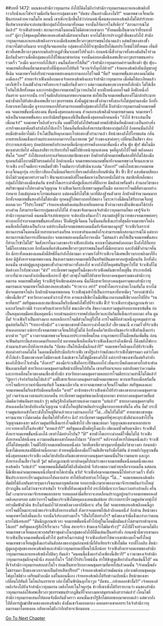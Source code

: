 ##บทที่ 1472: แผนของสำนักวายุลมกรด
ถังไป๋ก็คิดไม่ถึงว่าสำนักวายุลมกรดและหอหงส์เพลิงที่ราวกับน้ำและไฟจะร่วมมือกันจัดการกลุ่มของเขา
“บัดซบ เป็นอย่างนี้เองงั้นรึ!”
จอมเทพขวงเจี้ยนกัดฟันกรอดด้วยความโมโห
ตอนนี้ เขาเพิ่งจะนึกขึ้นได้ว่าก่อนหน้านี้คนของหอหงส์เพลิงไม่ได้ทำร้ายเขา
ที่แท้พวกเขาคิดจะล่อสมาชิกกลุ่มถังไป๋ออกมาทั้งหมด จากนั้นก็จัดการในทีเดียว!
“สถานการณ์ไม่ดีแล้ว!”
จ้าวเฟิงส่ายหน้า
สถานการณ์ในตอนนี้ไม่ดีต่อพวกเขามาก
“ทั้งหมดนี้เป็นพวกเจ้าที่รนหาที่เอง!”
ผู้อาวุโสชุดคลุมไฟของหอหงส์เพลิงมีสายตาเย็นชา
หากไม่ใช่การปรากฏตัวขึ้นของถังไป๋ สำนักวายุลมกรดและหอหงส์เพลิงอาจจะลงมือชิงเศษเสี้ยวอาวุธบรรพชนไปนานแล้ว
แต่พลังของสองขั้วอำนาจไม่ต่างกันมาก หากสู้กันจนเลยเถิด กลุ่มของถังไป๋ก็จะชุบมือเปิบได้ผลประโยชน์ไปทั้งหมด
เห็นทีข่าวที่เศษเสี้ยวอาวุธนรกเพลิงปรากฏตัวขึ้นจะแพร่ไปทั่วแล้ว
ก่อนหน้านี้ขั้วอำนาจทั้งสองตัดสินใจร่วมมือกันชั่วคราวเพื่อตีกลุ่มของถังไป๋ให้แตกพ่ายก่อน จากนั้นค่อยลงมือชิงเศษเสี้ยวอาวุธบรรพชนอย่างรวดเร็ว
“ลงมือ นอกจากถังไป๋แล้ว คนอื่นสังหารให้สิ้น!”
เจ้าสำนักวายุลมกรดคำรามเสียงต่ำ
ฟุ่บ ฟุ่บ~
จอมเทพอีกสี่คนที่ตามเขามาถึงที่นี่พุ่งออกไปทันที
“พวกเจ้าก็บุกไปด้วย!”
เจ้าหอหงส์เพลิงยืนบัญชาอยู่ที่เดิม
จอมเทพจวี้หลิงรีบนำจอมเทพสองคนทะยานออกไปโจมตี
“หืม? จอมเทพขั้นสองสองคนไม่คิดลงมือเอง?”
สายตาจ้าวเฟิงเหลือบมองเจ้าหอหงส์เพลิงและเจ้าสำนักวายุลมกรด
เมื่อคิดให้ละเอียดแล้วเขาก็เข้าใจ
ถึงแม้ขั้วอำนาจทั้งสองจะร่วมมือกันชั่วคราว แต่ความแค้นของพวกเขาหยั่งลึกนัก ไม่ได้เชื่อใจกันไปเสียทั้งหมด
และการต่อสู้ของจอมเทพก็วุ่นวายเกินไป หากฝั่งหนึ่งลอบโจมตี อีกฝั่งหนึ่งก็อันตราย
นอกจากนั้น การโจมตีกลับก่อนตายของจอมเทพ ต่อให้เป็นจอมเทพขั้นสองก็ไม่กล้าประมาท หนำซ้ำต่อไปยังต้องชิงเศษเสี้ยวอาวุธบรรพชน ดังนั้นผู้นำของขั้วอำนาจทั้งสองจึงไม่บุ่มบ่ามลงมือ
อีกทั้งถึงพวกเขาไม่ลงมือ ดูจากภายนอกก็ยังสามารถบดขยี้กลุ่มของถังไป๋ได้
ฝั่งสำนักวายุลมกรดมีจอมเทพสี่คน จอมเทพขั้นหนึ่งสองคน ขั้นหนึ่งสุดยอดสองคน
ส่วนหอหงส์เพลิงมีจอมเทพสามคน จอมเทพจวี้หลิงเป็นจอมเทพขั้นสอง และยังมีสตรีชุดแดงที่เป็นขั้นหนึ่งสุดยอดอีกคนหนึ่ง
“ถังไป๋ ข้าจะเล่นเป็นเพื่อนเจ้า!”
จอมเทพจวี้หลิงหัวเราะลั่น บดขยี้ไปยังถังไป๋พร้อมด้วยพลังฟ้าดินที่หนักหน่วงเป็นอย่างยิ่ง
ภารกิจของเขาคือตรึงกำลังถังไป๋เอาไว้ ให้คนอื่นที่เหลือสังหารสมาชิกของกลุ่มถังไป๋ ถึงตอนนั้นถังไป๋ตบมือข้างเดียวไม่ดัง ก็จะไม่เป็นภัยคุกคามอะไรต่อสองขั้วอำนาจแล้ว
สีหน้าของถังไป๋โกรธแค้น กลิ่นอายสายเลือดแข็งแกร่งแผ่ระลอกออกมาจากในกายเทพ
วู้ม!
ร่างของเขาค่อยๆ เปลี่ยนเป็นสีขาว ส่องประกายแสงน้อยๆ ปลดปล่อยพลังประหลาดที่ผนึกทุกสรรพสิ่งออกมาชั้นหนึ่ง
ครืน ฟุ่บ ฟุ่บ!
พัดในมือของเขาสะบัดไป คลื่นแสงสีขาวระยิบระยับโจมตีไปข้างหน้าทุกแห่งหน
จุดที่ถูกถังไป๋โจมตี พลังลดลงทันใด
“ถอย!”
ถังไป๋แอบส่งกระแสจิตบอกสมาชิกของเขา
อีกฝ่ายยังมีจอมเทพขั้นสองที่ยังไม่ได้ลงมือ ทุกคนยังมีโอกาสมีชีวิตรอดต่อไป
อีกด้านหนึ่ง
จอมเทพหกคนบดขยี้มายังจอมเทพขวงเจี้ยนและพวกจ้าวเฟิง การโจมตีกระจายเต็มทั่วฟ้า โจมตีมาราวกับฟ้าดินจะถล่ม
“สังหาร!”
เพลิงโทสะของจอมเทพขวงเจี้ยนคุกรุ่น กระบี่ยาวสีทองในมือแผ่จิตกระบี่ทรงพลังที่สะเทือนฟ้าดิน
ฟิ้ว ฟิ้ว ฟิ้ว!
แสงพิฆาตสีทองนับไม่ถ้วนพุ่งมาอย่างรวดเร็ว ฟันจนทะเลเพลิงที่โหมซัดแหว่งเป็นรอยนับไม่ถ้วน
สมาชิกที่เหลือของกลุ่มถังไป๋ต่างลงมือเช่นกัน
ชายตัวโตเกราะดำคือผู้แข็งแกร่งที่ฝึกกาย มีพลังน่าพรั่นพรึง ส่วนกลวิชาของสตรีชราชุดม่วงไปทางด้านวิญญาณ
จ้าวเฟิงตวัดกระบี่เทพรวมศูนย์ในมือ ทลายการโจมตีที่ตรงมาอย่างง่ายดาย
ถึงแม้ทุกคนจะโกรธแค้นมาก แต่ตอนนี้ยังไม่ใช่เวลาที่ต้องสู้จนตัวตาย
อีกฝ่ายมีจำนวนคนมาก อีกทั้งจอมเทพขั้นสองยังไม่ได้ลงมือ
ทุกคนสู้ไปพลางถอยไปพลาง ในระหว่างนี้มีคนได้รับบาดเจ็บอยู่ตลอดเวลา
“ไร้ประโยชน์!”
เจ้าหอหงส์เพลิงแค่นเสียงเหยียดหยาม
ขั้วอำนาจสองฝั่งเพียงแค่ใช้กำลังบางส่วน ก็สามารถจัดการกลุ่มของถังไป๋ได้
ส่วนเขาจับตามองเจ้าสำนักวายุลมกรดก็พอ เขารู้จักเจ้าสำนักวายุลมกรดดี คนคนนี้เจ้าเล่ห์เพทุบาย จะต้องป้องกันเอาไว้
สนามต่อสู้ที่วุ่นวายของจอมเทพค่อยๆ ห่างออกไปจากจอมเทพขั้นสองทั้งสอง
‘ฝั่งศัตรูมีเจ็ดคน ในนั้นคนที่แข็งแกร่งที่สุดคือจอมเทพจวี้หลิง คนที่เหลือไม่ต้องเป็นกังวล แต่ประเด็นคือจอมเทพสองคนนั้นยังจับตามองดูอยู่!’
จ้าวเฟิงวิเคราะห์สถานการณ์ในตอนนี้ด้วยสายตาเคร่งเครียด
หากเขาสำแดงพลังก็จะสามารถพลิกสถานการณ์ได้
แต่หากสถานการณ์เกิดการเปลี่ยนแปลง จอมเทพสองคนนั้นก็อาจลงมือ
‘ไม่สนแล้ว ต่อให้เป็นจอมเทพขั้นสองก็ทำอะไรข้าไม่ได้!’
จิตสังหารในดวงตาของจ้าวเฟิงทะลักล้น
หากเขาไม่เผยพลังออกมา ฝั่งถังไป๋ก็แทบไม่มีโอกาสชนะเลย
อีกทั้งคนที่แย่งชิงเศษเสี้ยวอาวุธบรรพชนในครั้งนี้มีเยอะมาก และยังมีขั้วอำนาจอื่นอีก มีกระทั่งคนของแดนศักดิ์สิทธิ์อื่นกำลังไล่ตามมา ความหวังที่จ้าวเฟิงจะได้เศษเสี้ยวนรกเพลิงมาก็ยิ่งน้อย
มิสู้สังหารจอมเทพบางคน สินสงครามของจอมเทพก็เป็นทรัพย์สินมหาศาลอยู่เหมือนกัน
อีกทั้งถึงตอนนั้น เขาล่อผู้ดูแลสูงสุดของขั้วอำนาจห้าดาวทั้งสองไป พวกถังไป๋ก็หลุดพ้นปัญหาไปได้ จ้าวเฟิงก็ไม่ติดค้างอะไรกับพวกเขา
“ฆ่า!”
กระบี่เทพรวมศูนย์ในมือของจ้าวเฟิงพลันขยายใหญ่ขึ้น ประกายอัสนีเทวะที่น่าหวาดกลัวเอ่อขึ้นเหนือกระบี่
ฟุ่บ!
เขาพุ่งโจมตีไปยังชายวัยกลางคนชุดครามของสำนักวายุลมกรด
จอมเทพฝั่งศัตรู จ้าวเฟิงรู้จักเพียงแค่สองคน นั่นก็คือชายวัยกลางคนชุดครามของสำนักวายุลมกรดและจอมเทพจวี้หลิงของหอหงส์เพลิง
“จ้าวหวาง อย่า!”
ชายตัวโตเกราะดำตะโกนทันใด
หากไม่นับจอมเทพจวี้หลิง อีกฝ่ายมีจอมเทพหกคน จ้าวเฟิงพุ่งเข้าไปเป็นการรนหาที่ตายชัดๆ
“อยากฆ่าข้าถึงเพียงนี้เชียว!”
ชายวัยกลางคนหัวเราะชั่วร้าย ดาบแสงสีเขียวในมือฟันเงาดาบลมสีเขียวออกไปถี่ยิบ
“รนหาที่ตาย!”
สตรีชุดแดงและสมาชิกคนอื่นรีบซัดพลังไฟไปที่จ้าวเฟิง
ฟิ้ว!
จ้าวเฟิงกระตุ้นกฎเกณฑ์เวลาและเสวียนอ้าวมิติ ร่างกะพริบแล้วหายวับไป
ขณะเดียวกัน สีของวงแสงรวมศูนย์รอบกายเขาเข้มขึ้น ก่อเป็นหลุมกลมมืดทะมึนหลุมหนึ่ง รอบด้านแผ่กระจายพลังบิดเบี้ยวและกัดกินที่แข็งแกร่งออกมา
ครืน ตูม บึ้ม!
จ้าวเฟิงเร็วเป็นอย่างมาก หลบหลีกการโจมตีส่วนใหญ่ไปได้ การโจมตีอีกส่วนหนึ่งถูกหลุมดำรวมศูนย์สกัดกั้นไว้
“ร้ายกาจยิ่งนัก!”
แววตาของชายตัวโตเกราะดำอึ้งตะลึง!
เสี้ยวขณะนี้ ความเร็วที่จ้าวเฟิงสำแดงออกมา แม้กระทั่งจอมเทพขวงเจี้ยนก็ยังสู้ไม่ได้ อีกทั้งเคล็ดวิชาป้องกันของจ้าวเฟิงยังแข็งแกร่งมากด้วย
“บุก!”
แววตาจอมเทพขวงเจี้ยนฉายประกายเหี้ยมโหด อานุภาพกระบี่ในมือพลันเพิ่มขึ้น ก่อนจะฟันฝนกระบี่แสงทองคมกริบออกไป
หลายคนที่เหลือเห็นจ้าวเฟิงแข็งแกร่งถึงเพียงนี้ ก็ดึงพลังไฟบางส่วนมาแล้วตรงไปสังหารเช่นกัน
“บัดซบ เป็นไอ้เด็กนั่นอีกแล้วรึ!”
จอมเทพจวี้หลิงมองไปยังจ้าวเฟิง สบถด่าอย่างอดไม่ได้
ในตอนนั้นที่ประมือกับจ้าวเฟิง เขาก็รู้แล้วว่าพลังของจ้าวเฟิงไม่ธรรมดา
แต่ว่าโดยทั่วไปแล้ว ฝั่งของพวกเขาไม่มีทางแพ้
ถึงแม้เขาจะไม่ใช่คู่มือของถังไป๋ แต่ภารกิจของเขาก็แค่ตรึงกำลังของถังไป๋เอาไว้เท่านั้น
“สังหาร!”
สองมือจ้าวเฟิงถือกระบี่ฟันออกไป
เห็นกระบี่พลังมหาศาลใกล้จะฟาดฟันลงมาเต็มที ชายวัยกลางคนชุดครามสีหน้าเปลี่ยนไปทันใด เขาเตรียมจะหลบ แต่กลับพบว่าความคิดและการเคลื่อนไหวของตนเชื่องช้ายิ่งนัก
ชายวัยกลางคนชุดครามหลบการโจมตีกระบวนท่านี้ไม่ได้แล้ว!
“ผู้เยาว์ เจ้ากำเริบเกินไปแล้ว!”
แต่ฝั่งชายวัยกลางคนชุดครามมีจอมเทพเยอะ พวกเขารีบลงมือสกัดกั้นการโจมตีกระบวนท่านี้แทนทันที
ในขณะเดียวกัน พวกจอมเทพขวงเจี้ยนก็โจมตีมา
สตรีชุดแดงและจอมเทพคนอื่นรีบเข้ารับมือคนที่เหลือ
“ตาย!”
ตาซ้ายของจ้าวเฟิงเพ่งไปยังร่างของชายกลางคนชุดคราม
วูบ!
เจตจำนงดวงตาแผ่ระลอกคลื่น กระบี่เทพรวมศูนย์ขนาดเล็กพุ่งออกมา
ชายกลางคนชุดครามที่แต่เดิมคิดว่าพ้นอันตรายแล้ว จู่ๆ พลันรู้สึกถึงอันตรายแห่งความตาย
“แย่แล้ว!”
ชายกลางคนชุดครามรีบสำแดงเคล็ดวิชาลับป้องกันวิญญาณ ระฆังใบใหญ่สีดำพลันปรากฏขึ้นรอบกายเขาทันใด
ครืน บึ้ม!
กระบี่รวมศูนย์แทงเข้าในระฆังใบใหญ่สีดำแล้วทะลวงผ่านออกไป
“ไม่...เป็นไปไม่ได้!”
สายตาของชายชุดครามฉายแววไม่คาดคิด สั่นเทิ้มไปทั่วทั้งร่าง
ฉึก!
กระบี่เทพรวมศูนย์ที่พุ่งทะลุระฆังสีดำแทงเข้าไปในวิญญาณของเขา พลังรวมศูนย์ที่แข็งแกร่งโจมตีเข้าไป
เสี้ยวขณะต่อมา วิญญาณของเขาแหลกสลาย กระจายหายไปในท้องฟ้า!
“ตายแล้วรึ?”
สตรีชุดแดงฝั่งศัตรูอึ้งตะลึง
เพียงแค่ชั่วพริบตาเดียว จ้าวเฟิงก็สังหารจอมเทพขั้นหนึ่งลงได้ เขาทำได้อย่างไรกัน?
“ดี!”
ชายตัวโตเกราะดำอดดีใจขึ้นไม่ได้
จ้าวเฟิงสังหารคนได้หนึ่งคน ความกดดันของเขาก็ลดลงไปมาก
“สังหาร!”
หลังจากสังหารไปคนหนึ่งแล้ว จ้าวเฟิงก็ไม่ได้หยุดพัก โจมตีไปยังจอมเทพอีกคนหนึ่งต่อ
วิชาที่เขาเชี่ยวชาญมากที่สุดคือวิชาดวงตา ก่อนหน้านี้เขาไม่เคยแสดงฝีมือด้านนี้ออกมา ด้วยเหตุนี้เมื่อลงมือก็โจมตีเสียจนรับมือไม่ทัน
ด้วยพลังวิญญาณขั้นหนึ่งสุดยอดของจ้าวเฟิง เคล็ดวิชาลับป้องกันของชายกลางคนชุดครามคนนั้นไร้ความหมาย และถูกสังหารลงในเสี้ยววินาที
วู้ม!
พลังกฎเกณฑ์เวลาปกคลุมไปบนร่างของจอมเทพขั้นหนึ่งคนหนึ่งของหอหงส์เพลิง
“แย่แล้ว!”
จอมเทพคนนี้สัมผัสได้ถึงสิ่งผิดปกติ จึงร้องขอความช่วยเหลือจากคนอื่น
แต่ตอนนี้มีเพียงแค่จอมเทพคนหนึ่งที่มาช่วยได้เท่านั้น
ขวับ!
จ้าวเฟิงอ้อมจอมเทพคนนี้ไปอย่างรวดเร็ว ทั้งยังฟันประกายกระบี่รวมศูนย์ออกไปหลายสาย ทำให้อีกฝ่ายทำอะไรไม่ถูก
“ไม่…”
จอมเทพหอหงส์เพลิงสัมผัสได้ถึงภยันตรายรุนแรงจึงเผาผลาญพลังเทพ รอบกายมีเงามายาของอาณาจักรเทพอันกว้างใหญ่ปรากฏขึ้น
แต่ไม่ว่าเขาจะทำเช่นไร จ้าวเฟิงก็ยังคงพุ่งเข้าไป กระบี่อัสนีเทวะกวัดแกว่งอย่างบ้าคลั่ง
ครืน บึ้ม!
เงามายาอาณาจักรเทพแตกสลาย รอยแผลดำมืดที่ยากจะลบเลือนปรากฏอยู่บนร่างจอมเทพหอหงส์เพลิงหลายรอย
แต่ทว่าการโจมตีของจ้าวเฟิงไม่หยุดลงเลยแม้แต่น้อย
ประกายกระบี่รวมศูนย์พวยพุ่งไปอย่างมืดฟ้ามัวดิน ข้างในยังแฝงไว้ด้วยเพลิงดวงตาอัสนีเทวะ
ครืน บึ้ม!
จอมเทพหอหงส์เพลิงคนนี้ถูกการโจมตีโหมกระหน่ำของจ้าวเฟิงสังหารลงทันที
สังหารจอมเทพไปแล้วอีกคนหนึ่ง!
อีกด้าน สีหน้าของจอมเทพจวี้หลิงตื่นตะลึง จากนั้นจึงร้องอย่างตกใจ “เป็นไปได้อย่างไร? พลังของเจ้านี่แข็งแกร่งกว่าตอนแรกไม่น้อยเลย!”
“มันมีกฎเกณฑ์เวลา จอมเทพขั้นหนึ่งทั่วไปอยู่ในเงื้อมมือมันแล้วไม่สามารถต้านทานได้เลย!”
สตรีชุดแดงรู้สึกไร้เรี่ยวแรง
“เยี่ยม สหายจ้าว ข้ามองเจ้าไม่ผิดจริงๆ!”
ถังไป๋ดีใจอย่างคาดไม่ถึง
จอมเทพขวงเจี้ยนและพวกสตรีชราชุดม่วงในกลุ่มของถังไป๋ก็ตื่นเต้นเป็นอย่างยิ่ง
ก่อนหน้านี้พวกเขามองจ้าวเฟิงเป็นจอมเทพขั้นหนึ่งทั่วไป สุดท้ายในการต่อสู้ จ้าวเฟิงกลับทำให้พวกเขาต้องตกใจครั้งใหญ่
จอมเทพขวงเจี้ยนผู้แข็งแกร่งอันดับสองของกลุ่มก่อนหน้านี้ก็ยังเทียบจ้าวเฟิงไม่ติด
จากที่ไกลลิบ สีหน้าผู้ดูแลสูงสุดของหอหงส์เพลิงและสำนักวายุลมกรดเปลี่ยนไปเล็กน้อย
จ้าวเฟิงสังหารจอมเทพของสำนักวายุลมกรดและหอหงส์เพลิงไปติดๆ กันแล้ว
“คนคนนี้แข็งแกร่งถึงเพียงนี้เชียวรึ!”
แววตาของเจ้าสำนักวายุลมกรดลุ่มลึกดุจน้ำนิ่ง สบถด่าในใจ ‘ไอ้ตัวไร้ประโยชน์นั่น ทำให้ข้าสูญเสียกำลังเสริมเช่นนี้ไป!’
คนที่เจ้าสำนักวายุลมกรดสบถด่าในใจ ย่อมเป็นชายวัยกลางคนชุดครามที่ตายไปแล้วคนนั้น
“เจ้าคนนี้พลังไม่ธรรมดา ฝั่งของพวกเราตกเป็นฝ่ายเสียเปรียบ!”
เจ้าหอหงส์เพลิงกำหมัดแน่น เปลวเพลิงบนชุดคลุมไฟลุกโชติช่วง เตรียมตัวลงมือ
แต่ในตอนนี้เอง เจ้าหอหงส์เพลิงได้รับข่าวฉบับหนึ่ง
สีหน้าของเขาเปลี่ยนไปทันที โมโหเกินบรรยาย เปลวไฟในฟ้าดินลุกไหววูบ
“บัดซบ...กล้าหลอกข้างั้นรึ!”
เจ้าหอหงส์เพลิงจ้องไปยังเจ้าสำนักวายุลมกรด เพลิงโทสะในใจคุกรุ่น
ข่าวที่เขาเพิ่งได้รับรายงานว่า คนของสำนักวายุลมกรดล่อให้เศษเสี้ยวอาวุธบรรพชนปรากฏขึ้นที่ใจกลางมหาสมุทรเพลิงสวรรค์แล้ว!
เงื่อนไขที่สำนักวายุลมกรดเสนอให้ตอนจับมือกันชั่วคราว ตอนนั้นเขาก็รู้สึกไม่ค่อยชอบมาพากลแล้ว
แต่พวกถังไป๋สังหารผู้เฒ่าสีชาดของหอหงส์เพลิง ดังนั้นเขาจึงตอบตกลง
ตลอดทางเขาคอยระวังเจ้าสำนักวายุลมกรดมาโดยตลอด กลับคาดไม่ถึงว่าอีกฝ่ายจะซ้อนแผน
…………………………………………


[Go To Next Chapter]( ./329.md)
